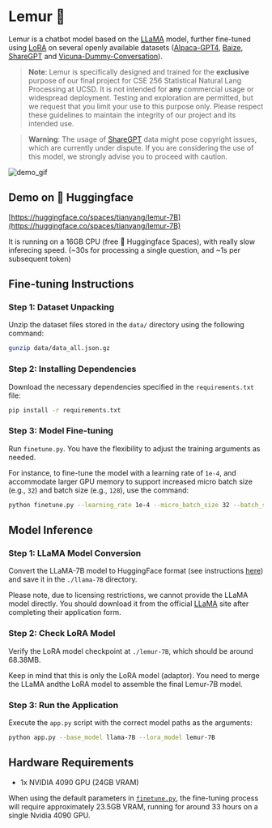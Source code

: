 # Lemur 🦥 

Lemur is a chatbot model based on the [LLaMA](https://arxiv.org/abs/2302.13971v1) model, further fine-tuned using [LoRA](https://arxiv.org/abs/2106.09685) on several openly available datasets ([Alpaca-GPT4](https://huggingface.co/datasets/vicgalle/alpaca-gpt4), [Baize](https://github.com/project-baize/baize-chatbot), [ShareGPT](https://huggingface.co/datasets/anon8231489123/ShareGPT_Vicuna_unfiltered) and [Vicuna-Dummy-Conversation](https://github.com/lm-sys/FastChat/blob/main/data/dummy_conversation.json)).

> **Note**: Lemur is specifically designed and trained for the **exclusive** purpose of our final project for CSE 256 Statistical Natural Lang Processing at UCSD. It is not intended for **any** commercial usage or widespread deployment. Testing and exploration are permitted, but we request that you limit your use to this purpose only. Please respect these guidelines to maintain the integrity of our project and its intended use. 

> **Warning**: The usage of [ShareGPT](https://huggingface.co/datasets/anon8231489123/ShareGPT_Vicuna_unfiltered) data might pose copyright issues, which are currently under dispute. If you are considering the use of this model, we strongly advise you to proceed with caution.

![demo_gif](assets/demo_speedup.gif)

## Demo on 🤗 Huggingface

[https://huggingface.co/spaces/tianyang/lemur-7B](https://huggingface.co/spaces/tianyang/lemur-7B)

It is running on a 16GB CPU (free 🤗 Huggingface Spaces), with really slow inferecing speed. (~30s for processing a single question, and ~1s per subsequent token)

## Fine-tuning Instructions

### Step 1: Dataset Unpacking

Unzip the dataset files stored in the `data/` directory using the following command:

```bash
gunzip data/data_all.json.gz
```

### Step 2: Installing Dependencies

Download the necessary dependencies specified in the `requirements.txt` file:

```bash
pip install -r requirements.txt
```

### Step 3: Model Fine-tuning

Run `finetune.py`. You have the flexibility to adjust the training arguments as needed.

For instance, to fine-tune the model with a learning rate of `1e-4`, and accommodate larger GPU memory to support increased micro batch size (e.g., `32`) and batch size (e.g., `128`), use the command:

```bash
python finetune.py --learning_rate 1e-4 --micro_batch_size 32 --batch_size 128
```

## Model Inference

### Step 1: LLaMA Model Conversion

Convert the LLaMA-7B model to HuggingFace format (see instructions [here](https://huggingface.co/docs/transformers/main/model_doc/llama)) and save it in the `./llama-7B` directory. 

Please note, due to licensing restrictions, we cannot provide the LLaMA model directly. You should download it from the official [LLaMA](https://github.com/facebookresearch/llama) site after completing their application form.

### Step 2: Check LoRA Model

Verify the LoRA model checkpoint at `./lemur-7B`, which should be around 68.38MB.

Keep in mind that this is only the LoRA model (adaptor). You need to merge the LLaMA andthe LoRA model to assemble the final Lemur-7B model.

### Step 3: Run the Application

Execute the `app.py` script with the correct model paths as the arguments:

```bash
python app.py --base_model llama-7B --lora_model lemur-7B
```

## Hardware Requirements

- 1x NVIDIA 4090 GPU (24GB VRAM)

When using the default parameters in [`finetune.py`](finetune.py), the fine-tuning process will require approximately 23.5GB VRAM, running for around 33 hours on a single Nvidia 4090 GPU.




